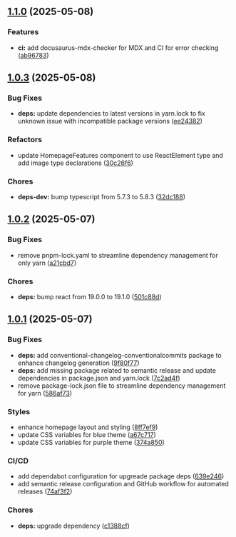 ## [1.1.0](https://github.com/UmmItC/gpu-passthru/compare/v1.0.3...v1.1.0) (2025-05-08)

### Features

* **ci:** add docusaurus-mdx-checker for MDX and CI for error checking ([ab96783](https://github.com/UmmItC/gpu-passthru/commit/ab9678314edc66337d79320eec3e0d85e62f5f51))

## [1.0.3](https://github.com/UmmItC/gpu-passthru/compare/v1.0.2...v1.0.3) (2025-05-08)

### Bug Fixes

* **deps:** update dependencies to latest versions in yarn.lock to fix unknown issue with incompatible package versions ([ee24382](https://github.com/UmmItC/gpu-passthru/commit/ee2438272d501c672684eb3ac15ce7f75551f9e4))

### Refactors

* update HomepageFeatures component to use ReactElement type and add image type declarations ([30c26f6](https://github.com/UmmItC/gpu-passthru/commit/30c26f67fca667c1721c78c6a6497a23211e5c0f))

### Chores

* **deps-dev:** bump typescript from 5.7.3 to 5.8.3 ([32dc188](https://github.com/UmmItC/gpu-passthru/commit/32dc188c65c9c0fed2f3f796d8b1c0d935c28e6c))

## [1.0.2](https://github.com/UmmItC/gpu-passthru/compare/v1.0.1...v1.0.2) (2025-05-07)

### Bug Fixes

* remove pnpm-lock.yaml to streamline dependency management for only yarn ([a21cbd7](https://github.com/UmmItC/gpu-passthru/commit/a21cbd7d3656b0991fc88ba4c113d2491a7c4865))

### Chores

* **deps:** bump react from 19.0.0 to 19.1.0 ([501c88d](https://github.com/UmmItC/gpu-passthru/commit/501c88da96b5eeadb3f5a71dd3d98cd70b9c1b60))

## [1.0.1](https://github.com/UmmItC/gpu-passthru/compare/v1.0.0...v1.0.1) (2025-05-07)

### Bug Fixes

* **deps:** add conventional-changelog-conventionalcommits package to enhance changelog generation ([9f80f77](https://github.com/UmmItC/gpu-passthru/commit/9f80f7761b7ae36c54e83a1028c87bfa85d7375b))
* **deps:** add missing package related to semantic release and update dependencies in package.json and yarn.lock ([7c2ad4f](https://github.com/UmmItC/gpu-passthru/commit/7c2ad4f8681308573bb4cf0bd6c92f9a35b95c9a))
* remove package-lock.json file to streamline dependency management for yarn ([586af73](https://github.com/UmmItC/gpu-passthru/commit/586af73f961e1a92b0c1ee1b538289fb5d1fab0b))

### Styles

* enhance homepage layout and styling ([8ff7ef9](https://github.com/UmmItC/gpu-passthru/commit/8ff7ef94bcb0d805b571bebc3a456d82f1cd3dfa))
* update CSS variables for blue theme ([a67c717](https://github.com/UmmItC/gpu-passthru/commit/a67c7179a9dfe8c56a9505f5e36db9b64d0c78db))
* update CSS variables for purple theme ([374a850](https://github.com/UmmItC/gpu-passthru/commit/374a8503387410ed19ba03921a854c83b108854e))

### CI/CD

* add dependabot configuration for upgreade package deps ([639e246](https://github.com/UmmItC/gpu-passthru/commit/639e246c233a3ebafed9eda7bd5de8a86d758f35))
* add semantic release configuration and GitHub workflow for automated releases ([74af3f2](https://github.com/UmmItC/gpu-passthru/commit/74af3f2e6359d0fa1f91eeb003ab10c1b3bdf8a8))

### Chores

* **deps:** upgrade dependency ([c1388cf](https://github.com/UmmItC/gpu-passthru/commit/c1388cfb5b70a9013861aef00efb80d2ee679db1))
